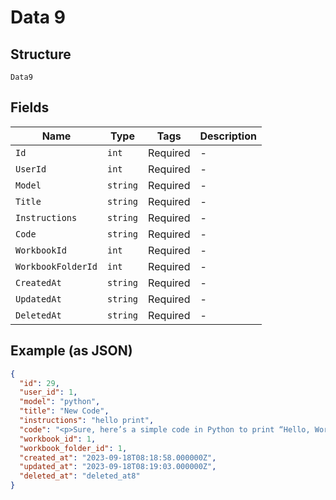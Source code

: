 
# Data 9

## Structure

`Data9`

## Fields

| Name | Type | Tags | Description |
|  --- | --- | --- | --- |
| `Id` | `int` | Required | - |
| `UserId` | `int` | Required | - |
| `Model` | `string` | Required | - |
| `Title` | `string` | Required | - |
| `Instructions` | `string` | Required | - |
| `Code` | `string` | Required | - |
| `WorkbookId` | `int` | Required | - |
| `WorkbookFolderId` | `int` | Required | - |
| `CreatedAt` | `string` | Required | - |
| `UpdatedAt` | `string` | Required | - |
| `DeletedAt` | `string` | Required | - |

## Example (as JSON)

```json
{
  "id": 29,
  "user_id": 1,
  "model": "python",
  "title": "New Code",
  "instructions": "hello print",
  "code": "<p>Sure, here’s a simple code in Python to print “Hello, World!”</p>\n<pre class=\"hljs\"><code><a class=\"copy-code\" onclick=\"copyCode(this)\" href=\"#\">Copy</a><span class=\"hljs-built_in\">print</span>(<span class=\"hljs-string\">\"Hello, World!\"</span>)\n</code></pre>",
  "workbook_id": 1,
  "workbook_folder_id": 1,
  "created_at": "2023-09-18T08:18:58.000000Z",
  "updated_at": "2023-09-18T08:19:03.000000Z",
  "deleted_at": "deleted_at8"
}
```

